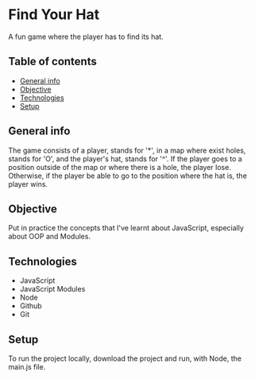 # Find Your Hat

A fun game where the player has to find its hat.

## Table of contents
- [General info](#general-info)
- [Objective](#objective)
- [Technologies](#technologies)
- [Setup](#setup)

## General info

The game consists of a player, stands for '*', in a map where exist holes, stands for 'O', and the player's hat, stands for '^'. If the player goes to a position outside of the map or where there is a hole, the player lose. Otherwise, if the player be able to go to the position where the hat is, the player wins.

## Objective

Put in practice the concepts that I've learnt about JavaScript, especially about OOP and Modules.

## Technologies

- JavaScript
- JavaScript Modules
- Node
- Github
- Git

## Setup

To run the project locally, download the project and run, with Node, the main.js file.


